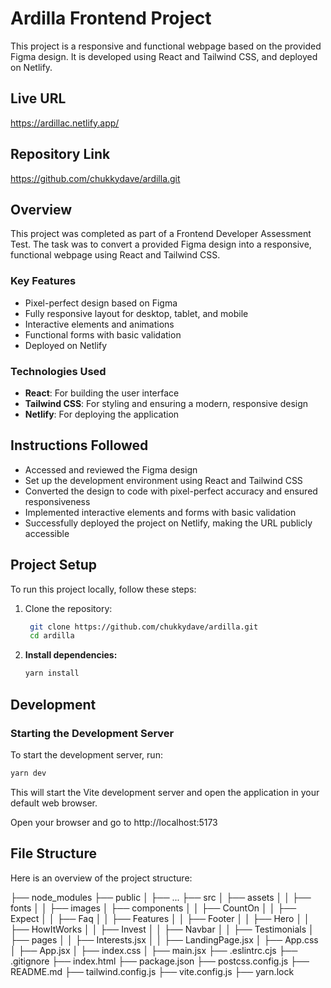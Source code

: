 # Ardilla Frontend Project

This project is a responsive and functional webpage based on the provided Figma design. It is developed using React and Tailwind CSS, and deployed on Netlify.

## Live URL

https://ardillac.netlify.app/

## Repository Link

https://github.com/chukkydave/ardilla.git

## Overview

This project was completed as part of a Frontend Developer Assessment Test. The task was to convert a provided Figma design into a responsive, functional webpage using React and Tailwind CSS.

### Key Features

- Pixel-perfect design based on Figma
- Fully responsive layout for desktop, tablet, and mobile
- Interactive elements and animations
- Functional forms with basic validation
- Deployed on Netlify

### Technologies Used

- **React**: For building the user interface
- **Tailwind CSS**: For styling and ensuring a modern, responsive design
- **Netlify**: For deploying the application

## Instructions Followed

- Accessed and reviewed the Figma design
- Set up the development environment using React and Tailwind CSS
- Converted the design to code with pixel-perfect accuracy and ensured responsiveness
- Implemented interactive elements and forms with basic validation
- Successfully deployed the project on Netlify, making the URL publicly accessible

## Project Setup

To run this project locally, follow these steps:

1. Clone the repository:
   ```bash
    git clone https://github.com/chukkydave/ardilla.git
    cd ardilla
    ```

2. **Install dependencies:**

    ```bash
    yarn install
    ```

## Development

### Starting the Development Server

To start the development server, run:

```bash
yarn dev
```
This will start the Vite development server and open the application in your default web browser.

Open your browser and go to http://localhost:5173

## File Structure

Here is an overview of the project structure:

├── node_modules
├── public
│   ├── ...
├── src
│   ├── assets
│   │   ├── fonts
│   │   ├── images
│   ├── components
│   │   ├── CountOn
│   │   ├── Expect
│   │   ├── Faq
│   │   ├── Features
│   │   ├── Footer
│   │   ├── Hero
│   │   ├── HowItWorks
│   │   ├── Invest
│   │   ├── Navbar
│   │   ├── Testimonials
│   ├── pages
│   │   ├── Interests.jsx
│   │   ├── LandingPage.jsx
│   ├── App.css
│   ├── App.jsx
│   ├── index.css
│   ├── main.jsx
├── .eslintrc.cjs
├── .gitignore
├── index.html
├── package.json
├── postcss.config.js
├── README.md
├── tailwind.config.js
├── vite.config.js
├── yarn.lock